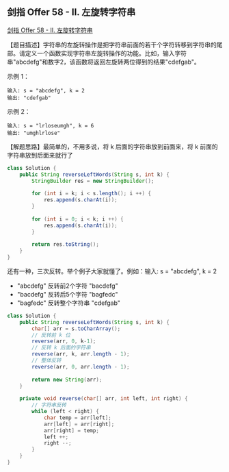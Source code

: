 ## 剑指 Offer 58 - II. 左旋转字符串

[剑指 Offer 58 - II. 左旋转字符串](https://leetcode-cn.com/problems/zuo-xuan-zhuan-zi-fu-chuan-lcof/)

【题目描述】字符串的左旋转操作是把字符串前面的若干个字符转移到字符串的尾部。请定义一个函数实现字符串左旋转操作的功能。比如，输入字符串"abcdefg"和数字2，该函数将返回左旋转两位得到的结果"cdefgab"。

示例 1：

```
输入: s = "abcdefg", k = 2
输出: "cdefgab"
```


示例 2：

```
输入: s = "lrloseumgh", k = 6
输出: "umghlrlose"
```

【解题思路】最简单的，不用多说，将 k 后面的字符串放到前面来，将 k 前面的字符串放到后面来就行了

```java
class Solution {
    public String reverseLeftWords(String s, int k) {
        StringBuilder res = new StringBuilder();
        
        for (int i = k; i < s.length(); i ++) {
            res.append(s.charAt(i));
        }
        
        for (int i = 0; i < k; i ++) {
            res.append(s.charAt(i));
        }
        
        return res.toString();
    }
}
```

还有一种，三次反转。举个例子大家就懂了。例如：输入: s = "abcdefg", k = 2

- "abcdefg" 反转前2个字符 "bacdefg"
- "bacdefg" 反转后5个字符 "bagfedc"
- "bagfedc" 反转整个字符串 "cdefgab"

```java
class Solution {
    public String reverseLeftWords(String s, int k) {
        char[] arr = s.toCharArray();
        // 反转前 k 位
        reverse(arr, 0, k-1);
        // 反转 k 后面的字符串
        reverse(arr, k, arr.length - 1);
        // 整体反转
        reverse(arr, 0, arr.length - 1);
            
        return new String(arr);
    }
    
    private void reverse(char[] arr, int left, int right) {
        // 字符串反转
        while (left < right) {
            char temp = arr[left];
            arr[left] = arr[right];
            arr[right] = temp;
            left ++;
            right --;
        }
    }
}
```